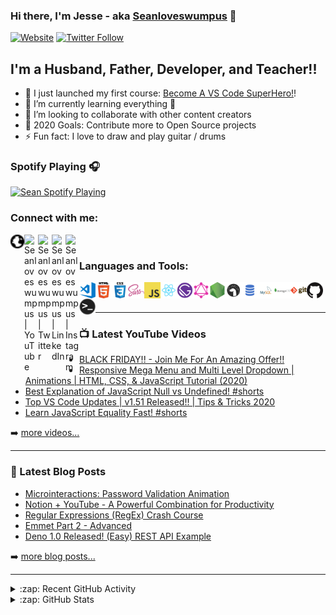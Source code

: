 ### Hi there, I'm Jesse - aka [Seanloveswumpus][website] 👋

[![Website](https://img.shields.io/website?label=Seanloveswumpus.com&style=for-the-badge&url=https%3A%2F%2FSeanloveswumpus.com)](https://Seanloveswumpus.com)
[![Twitter Follow](https://img.shields.io/twitter/follow/Seanloveswumpus?color=1DA1F2&logo=twitter&style=for-the-badge)](https://twitter.com/intent/follow?original_referer=https%3A%2F%2Fgithub.com%2FSeanloveswumpus&screen_name=Seanloveswumpus)

## I'm a Husband, Father, Developer, and Teacher!!

- 🔭 I just launched my first course: [Become A VS Code SuperHero!][course]!
- 🌱 I’m currently learning everything 🤣
- 👯 I’m looking to collaborate with other content creators
- 🥅 2020 Goals: Contribute more to Open Source projects
- ⚡ Fun fact: I love to draw and play guitar / drums

### Spotify Playing 🎧

[<img src="https://now-playing-Seanloveswumpus.vercel.app/api/spotify-playing" alt="Sean Spotify Playing" width="350" />](https://open.spotify.com/user/in2795ub4b76cnwlkhs2grt95)

### Connect with me:

[<img align="left" alt="Seanloveswumpus.com" width="22px" src="https://raw.githubusercontent.com/iconic/open-iconic/master/svg/globe.svg" />][website]
[<img align="left" alt="Seanloveswumpus | YouTube" width="22px" src="https://cdn.jsdelivr.net/npm/simple-icons@v3/icons/youtube.svg" />][youtube]
[<img align="left" alt="Seanloveswumpus | Twitter" width="22px" src="https://cdn.jsdelivr.net/npm/simple-icons@v3/icons/twitter.svg" />][twitter]
[<img align="left" alt="Seanloveswumpus | LinkedIn" width="22px" src="https://cdn.jsdelivr.net/npm/simple-icons@v3/icons/linkedin.svg" />][linkedin]
[<img align="left" alt="Seanloveswumpus | Instagram" width="22px" src="https://cdn.jsdelivr.net/npm/simple-icons@v3/icons/instagram.svg" />][instagram]

<br />

### Languages and Tools:

[<img align="left" alt="Visual Studio Code" width="26px" src="https://raw.githubusercontent.com/github/explore/80688e429a7d4ef2fca1e82350fe8e3517d3494d/topics/visual-studio-code/visual-studio-code.png" />][webdevplaylist]
[<img align="left" alt="HTML5" width="26px" src="https://raw.githubusercontent.com/github/explore/80688e429a7d4ef2fca1e82350fe8e3517d3494d/topics/html/html.png" />][webdevplaylist]
[<img align="left" alt="CSS3" width="26px" src="https://raw.githubusercontent.com/github/explore/80688e429a7d4ef2fca1e82350fe8e3517d3494d/topics/css/css.png" />][cssplaylist]
[<img align="left" alt="Sass" width="26px" src="https://raw.githubusercontent.com/github/explore/80688e429a7d4ef2fca1e82350fe8e3517d3494d/topics/sass/sass.png" />][cssplaylist]
[<img align="left" alt="JavaScript" width="26px" src="https://raw.githubusercontent.com/github/explore/80688e429a7d4ef2fca1e82350fe8e3517d3494d/topics/javascript/javascript.png" />][jsplaylist]
[<img align="left" alt="React" width="26px" src="https://raw.githubusercontent.com/github/explore/80688e429a7d4ef2fca1e82350fe8e3517d3494d/topics/react/react.png" />][reactplaylist]
[<img align="left" alt="Gatsby" width="26px" src="https://raw.githubusercontent.com/github/explore/e94815998e4e0713912fed477a1f346ec04c3da2/topics/gatsby/gatsby.png" />][webdevplaylist]
[<img align="left" alt="GraphQL" width="26px" src="https://raw.githubusercontent.com/github/explore/80688e429a7d4ef2fca1e82350fe8e3517d3494d/topics/graphql/graphql.png" />][webdevplaylist]
[<img align="left" alt="Node.js" width="26px" src="https://raw.githubusercontent.com/github/explore/80688e429a7d4ef2fca1e82350fe8e3517d3494d/topics/nodejs/nodejs.png" />][webdevplaylist]
[<img align="left" alt="Deno" width="26px" src="https://raw.githubusercontent.com/github/explore/361e2821e2dea67711cde99c9c40ed357061cf27/topics/deno/deno.png" />][webdevplaylist]
[<img align="left" alt="SQL" width="26px" src="https://raw.githubusercontent.com/github/explore/80688e429a7d4ef2fca1e82350fe8e3517d3494d/topics/sql/sql.png" />][webdevplaylist]
[<img align="left" alt="MySQL" width="26px" src="https://raw.githubusercontent.com/github/explore/80688e429a7d4ef2fca1e82350fe8e3517d3494d/topics/mysql/mysql.png" />][webdevplaylist]
[<img align="left" alt="MongoDB" width="26px" src="https://raw.githubusercontent.com/github/explore/80688e429a7d4ef2fca1e82350fe8e3517d3494d/topics/mongodb/mongodb.png" />][webdevplaylist]
[<img align="left" alt="Git" width="26px" src="https://raw.githubusercontent.com/github/explore/80688e429a7d4ef2fca1e82350fe8e3517d3494d/topics/git/git.png" />][webdevplaylist]
[<img align="left" alt="GitHub" width="26px" src="https://raw.githubusercontent.com/github/explore/78df643247d429f6cc873026c0622819ad797942/topics/github/github.png" />][webdevplaylist]
[<img align="left" alt="Terminal" width="26px" src="https://raw.githubusercontent.com/github/explore/80688e429a7d4ef2fca1e82350fe8e3517d3494d/topics/terminal/terminal.png" />][webdevplaylist]

<br />
<br />

---

### 📺 Latest YouTube Videos

<!-- YOUTUBE:START -->
- [BLACK FRIDAY!! - Join Me For An Amazing Offer!!](https://www.youtube.com/watch?v=lFF5jQeQuEs)
- [Responsive Mega Menu and Multi Level Dropdown | Animations | HTML, CSS, & JavaScript Tutorial (2020)](https://www.youtube.com/watch?v=8qO5QmD5gfM)
- [Best Explanation of JavaScript Null vs Undefined! #shorts](https://www.youtube.com/watch?v=fCGswW7fruY)
- [Top VS Code Updates | v1.51 Released!! | Tips & Tricks 2020](https://www.youtube.com/watch?v=Vt7omOyyjrc)
- [Learn JavaScript Equality Fast! #shorts](https://www.youtube.com/watch?v=fHP-A5Q-C7s)
<!-- YOUTUBE:END -->

➡️ [more videos...](https://youtube.com/Seanloveswumpus)

---

### 📕 Latest Blog Posts

<!-- BLOG-POST-LIST:START -->
- [Microinteractions: Password Validation Animation](https://dev.to/Seanloveswumpus/microinteractions-password-validation-animation-5629)
- [Notion + YouTube - A Powerful Combination for Productivity](https://dev.to/Seanloveswumpus/notion-youtube-a-powerful-combination-for-productivity-1def)
- [Regular Expressions (RegEx) Crash Course](https://dev.to/Seanloveswumpus/regular-expressions-regex-crash-course-248n)
- [Emmet Part 2 - Advanced](https://dev.to/Seanloveswumpus/emmet-part-2-advanced-4c65)
- [Deno 1.0 Released! (Easy) REST API Example](https://dev.to/Seanloveswumpus/deno-1-0-released-easy-rest-api-example-2fbl)
<!-- BLOG-POST-LIST:END -->

➡️ [more blog posts...](https://Seanloveswumpus.com)

---

<details>
  <summary>:zap: Recent GitHub Activity</summary>
  
<!--START_SECTION:activity-->
1. ❌ Closed PR [#14](https://github.com/Seanloveswumpus/Seanloveswumpus/pull/14) in [Seanloveswumpus/Seanloveswumpus](https://github.com/Seanloveswumpus/Seanloveswumpus)
2. 🗣 Commented on [#14](https://github.com/Seanloveswumpus/Seanloveswumpus/issues/14) in [Seanloveswumpus/Seanloveswumpus](https://github.com/Seanloveswumpus/Seanloveswumpus)
3. ❌ Closed PR [#7](https://github.com/Seanloveswumpus/Seanloveswumpus/pull/7) in [Seanloveswumpus/Seanloveswumpus](https://github.com/Seanloveswumpus/Seanloveswumpus)
4. 🎉 Merged PR [#6](https://github.com/Seanloveswumpus/Seanloveswumpus/pull/6) in [Seanloveswumpus/Seanloveswumpus](https://github.com/Seanloveswumpus/Seanloveswumpus)
5. 💪 Opened PR [#259](https://github.com/florinpop17/app-ideas/pull/259) in [florinpop17/app-ideas](https://github.com/florinpop17/app-ideas)
<!--END_SECTION:activity-->

</details>

<details>
  <summary>:zap: GitHub Stats</summary>

  <img align="left" alt="Seanloveswumpus's GitHub Stats" src="https://github-readme-stats.Seanloveswumpus.vercel.app/api?username=Seanloveswumpus&show_icons=true&hide_border=true" />

</details>

[website]: https://Seanloveswumpus.com
[course]: http://vsCodeHero.com
[twitter]: https://twitter.com/Seanloveswumpus
[youtube]: https://youtube.com/Seanloveswumpus
[instagram]: https://instagram.com/Seanloveswumpus
[linkedin]: https://linkedin.com/in/Seanloveswumpus
[webdevplaylist]: https://www.youtube.com/playlist?list=PLkwxH9e_vrAJ0WbEsFA9W3I1W-g_BTsbt
[jsplaylist]: https://www.youtube.com/playlist?list=PLkwxH9e_vrALRJKu7wfXby3MKeflhTu6B
[cssplaylist]: https://www.youtube.com/playlist?list=PLkwxH9e_vrALSdvZuEh6gqQdmDoDIoqz4
[reactplaylist]: https://www.youtube.com/playlist?list=PLkwxH9e_vrAK4TdffpxKY3QGyHCpxFcQ0
